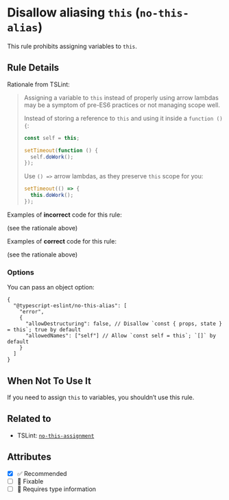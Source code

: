 # Disallow aliasing `this` (`no-this-alias`)

This rule prohibits assigning variables to `this`.

## Rule Details

Rationale from TSLint:

> Assigning a variable to `this` instead of properly using arrow lambdas may be a symptom of pre-ES6 practices
> or not managing scope well.
>
> Instead of storing a reference to `this` and using it inside a `function () {`:
>
> ```js
> const self = this;
>
> setTimeout(function () {
>   self.doWork();
> });
> ```
>
> Use `() =>` arrow lambdas, as they preserve `this` scope for you:
>
> ```js
> setTimeout(() => {
>   this.doWork();
> });
> ```

Examples of **incorrect** code for this rule:

(see the rationale above)

Examples of **correct** code for this rule:

(see the rationale above)

### Options

You can pass an object option:

```jsonc
{
  "@typescript-eslint/no-this-alias": [
    "error",
    {
      "allowDestructuring": false, // Disallow `const { props, state } = this`; true by default
      "allowedNames": ["self"] // Allow `const self = this`; `[]` by default
    }
  ]
}
```

## When Not To Use It

If you need to assign `this` to variables, you shouldn’t use this rule.

## Related to

- TSLint: [`no-this-assignment`](https://palantir.github.io/tslint/rules/no-this-assignment/)

## Attributes

- [x] ✅ Recommended
- [ ] 🔧 Fixable
- [ ] 💭 Requires type information
